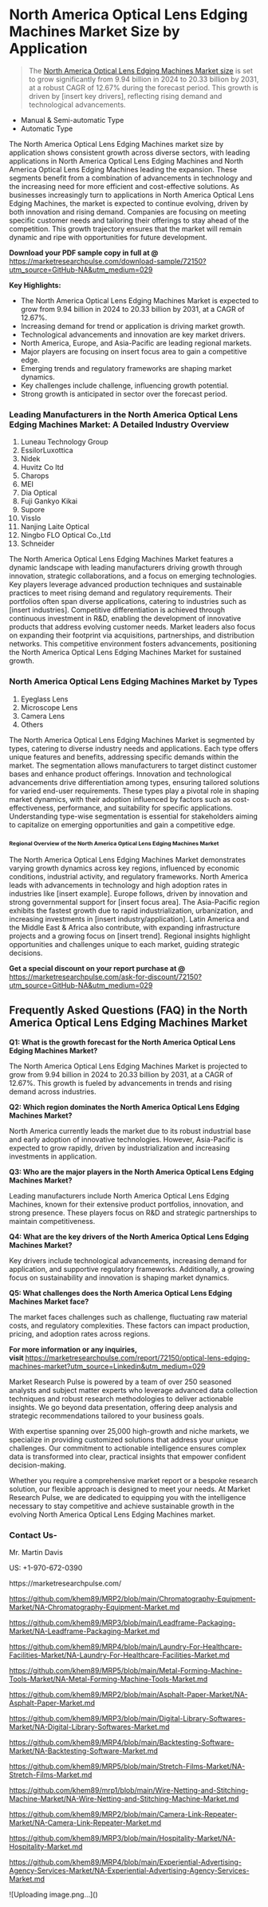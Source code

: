 <h1>North America Optical Lens Edging Machines Market&nbsp;Size by Application</h1><blockquote><p>The <a href="https://marketresearchpulse.com/download-sample/72150?utm_source=GitHub-NA&amp;utm_medium=029">North America Optical Lens Edging Machines Market size</a> is set to grow significantly from 9.94 billion in 2024 to 20.33 billion by 2031, at a robust CAGR of 12.67% during the forecast period. This growth is driven by [insert key drivers], reflecting rising demand and technological advancements.</p></blockquote><ul><li>Manual & Semi-automatic Type<li> Automatic Type</li></ul><p>The North America Optical Lens Edging Machines market size by application shows consistent growth across diverse sectors, with leading applications in North America Optical Lens Edging Machines and North America Optical Lens Edging Machines leading the expansion. These segments benefit from a combination of advancements in technology and the increasing need for more efficient and cost-effective solutions. As businesses increasingly turn to applications in North America Optical Lens Edging Machines, the market is expected to continue evolving, driven by both innovation and rising demand. Companies are focusing on meeting specific customer needs and tailoring their offerings to stay ahead of the competition. This growth trajectory ensures that the market will remain dynamic and ripe with opportunities for future development.</p><p><strong>Download your PDF sample copy in full at @ </strong><a href="https://marketresearchpulse.com/download-sample/72150?utm_source=GitHub-NA&amp;utm_medium=029">https://marketresearchpulse.com/download-sample/72150?utm_source=GitHub-NA&amp;utm_medium=029</a></p><p><strong>Key Highlights: </strong></p><ul><li>The North America Optical Lens Edging Machines Market is expected to grow from 9.94 billion in 2024 to 20.33 billion by 2031, at a CAGR of 12.67%.</li><li>Increasing demand for trend or application is driving market growth.</li><li>Technological advancements and innovation are key market drivers.</li><li>North America, Europe, and Asia-Pacific are leading regional markets.</li><li>Major players are focusing on insert focus area to gain a competitive edge.</li><li>Emerging trends and regulatory frameworks are shaping market dynamics.</li><li>Key challenges include challenge, influencing growth potential.</li><li>Strong growth is anticipated in sector over the forecast period.</li></ul><h3>Leading Manufacturers in the North America Optical Lens Edging Machines Market: A Detailed Industry Overview</h3><ol><li>Luneau Technology Group</li><li>EssilorLuxottica</li><li>Nidek</li><li>Huvitz Co ltd</li><li>Charops</li><li>MEI</li><li>Dia Optical</li><li>Fuji Gankyo Kikai</li><li>Supore</li><li>Visslo</li><li>Nanjing Laite Optical</li><li>Ningbo FLO Optical Co.,Ltd</li><li>Schneider</li></ol><div class="flex max-w-full flex-col flex-grow"><div class="min-h-8 text-message flex w-full flex-col items-end gap-2 whitespace-normal break-words [.text-message+&amp;]:mt-5" dir="auto" data-message-author-role="assistant" data-message-id="fd8432e4-4910-450d-b182-61b7bfb0a01f" data-message-model-slug="gpt-4o"><div class="flex w-full flex-col gap-1 empty:hidden first:pt-[3px]"><div class="markdown prose w-full break-words dark:prose-invert light"><p>The North America Optical Lens Edging Machines Market features a dynamic landscape with leading manufacturers driving growth through innovation, strategic collaborations, and a focus on emerging technologies. Key players leverage advanced production techniques and sustainable practices to meet rising demand and regulatory requirements. Their portfolios often span diverse applications, catering to industries such as [insert industries]. Competitive differentiation is achieved through continuous investment in R&amp;D, enabling the development of innovative products that address evolving customer needs. Market leaders also focus on expanding their footprint via acquisitions, partnerships, and distribution networks. This competitive environment fosters advancements, positioning the North America Optical Lens Edging Machines Market for sustained growth.</p></div></div></div></div><h3>North America Optical Lens Edging Machines Market by Types</h3><ol><li>Eyeglass Lens<li> Microscope Lens<li> Camera Lens<li> Others</li></ol><div class="flex max-w-full flex-col flex-grow"><div class="min-h-8 text-message flex w-full flex-col items-end gap-2 whitespace-normal break-words [.text-message+&amp;]:mt-5" dir="auto" data-message-author-role="assistant" data-message-id="084470be-0bb7-4664-bddf-5156b4f41249" data-message-model-slug="gpt-4o-mini"><div class="flex w-full flex-col gap-1 empty:hidden first:pt-[3px]"><div class="markdown prose w-full break-words dark:prose-invert light"><p>The North America Optical Lens Edging Machines Market is segmented by types, catering to diverse industry needs and applications. Each type offers unique features and benefits, addressing specific demands within the market. The segmentation allows manufacturers to target distinct customer bases and enhance product offerings. Innovation and technological advancements drive differentiation among types, ensuring tailored solutions for varied end-user requirements. These types play a pivotal role in shaping market dynamics, with their adoption influenced by factors such as cost-effectiveness, performance, and suitability for specific applications. Understanding type-wise segmentation is essential for stakeholders aiming to capitalize on emerging opportunities and gain a competitive edge.</p></div></div></div></div><h3><span style="font-size: 11px;">Regional Overview of the North America Optical Lens Edging Machines Market</span></h3><div class="flex max-w-full flex-col flex-grow"><div class="min-h-8 text-message flex w-full flex-col items-end gap-2 whitespace-normal break-words [.text-message+&amp;]:mt-5" dir="auto" data-message-author-role="assistant" data-message-id="e9038762-ce64-4e30-91c9-9bd413514231" data-message-model-slug="gpt-4o-mini"><div class="flex w-full flex-col gap-1 empty:hidden first:pt-[3px]"><div class="markdown prose w-full break-words dark:prose-invert light"><p>The North America Optical Lens Edging Machines Market demonstrates varying growth dynamics across key regions, influenced by economic conditions, industrial activity, and regulatory frameworks. North America leads with advancements in technology and high adoption rates in industries like [insert example]. Europe follows, driven by innovation and strong governmental support for [insert focus area]. The Asia-Pacific region exhibits the fastest growth due to rapid industrialization, urbanization, and increasing investments in [insert industry/application]. Latin America and the Middle East &amp; Africa also contribute, with expanding infrastructure projects and a growing focus on [insert trend]. Regional insights highlight opportunities and challenges unique to each market, guiding strategic decisions.</p></div></div></div></div><p><strong>Get a special discount on your report purchase at @ </strong><a href="https://marketresearchpulse.com/ask-for-discount/72150?utm_source=GitHub-NA&amp;utm_medium=029">https://marketresearchpulse.com/ask-for-discount/72150?utm_source=GitHub-NA&amp;utm_medium=029</a></p><h2>Frequently Asked Questions (FAQ) in the North America Optical Lens Edging Machines Market</h2><p><strong>Q1: What is the growth forecast for the North America Optical Lens Edging Machines Market?</strong></p><p>The North America Optical Lens Edging Machines Market is projected to grow from 9.94 billion in 2024 to 20.33 billion by 2031, at a CAGR of 12.67%. This growth is fueled by advancements in trends and rising demand across industries.</p><p><strong>Q2: Which region dominates the North America Optical Lens Edging Machines Market?</strong></p><p>North America currently leads the market due to its robust industrial base and early adoption of innovative technologies. However, Asia-Pacific is expected to grow rapidly, driven by industrialization and increasing investments in application.</p><p><strong>Q3: Who are the major players in the North America Optical Lens Edging Machines Market?</strong></p><p>Leading manufacturers include North America Optical Lens Edging Machines, known for their extensive product portfolios, innovation, and strong presence. These players focus on R&amp;D and strategic partnerships to maintain competitiveness.</p><p><strong>Q4: What are the key drivers of the North America Optical Lens Edging Machines Market?</strong></p><p>Key drivers include technological advancements, increasing demand for application, and supportive regulatory frameworks. Additionally, a growing focus on sustainability and innovation is shaping market dynamics.</p><p><strong>Q5: What challenges does the North America Optical Lens Edging Machines Market face?</strong></p><p>The market faces challenges such as challenge, fluctuating raw material costs, and regulatory complexities. These factors can impact production, pricing, and adoption rates across regions.</p><p><strong>For more information or any inquiries, visit&nbsp;</strong><a href="https://marketresearchpulse.com/report/72150/optical-lens-edging-machines-market?utm_source=Linkedin&utm_medium=029">https://marketresearchpulse.com/report/72150/optical-lens-edging-machines-market?utm_source=Linkedin&utm_medium=029</a></p><p>Market Research Pulse is powered by a team of over 250 seasoned analysts and subject matter experts who leverage advanced data collection techniques and robust research methodologies to deliver actionable insights. We go beyond data presentation, offering deep analysis and strategic recommendations tailored to your business goals.</p><p>With expertise spanning over 25,000 high-growth and niche markets, we specialize in providing customized solutions that address your unique challenges. Our commitment to actionable intelligence ensures complex data is transformed into clear, practical insights that empower confident decision-making.</p><p>Whether you require a comprehensive market report or a bespoke research solution, our flexible approach is designed to meet your needs. At Market Research Pulse, we are dedicated to equipping you with the intelligence necessary to stay competitive and achieve sustainable growth in the evolving North America Optical Lens Edging Machines market.</p><h3><strong>Contact Us-</strong></h3><p>Mr. Martin Davis</p><p>US: +1-970-672-0390</p><p>https://marketresearchpulse.com/</p><p><a href="https://github.com/khem89/MRP2/blob/main/Chromatography-Equipment-Market/NA-Chromatography-Equipment-Market.md">https://github.com/khem89/MRP2/blob/main/Chromatography-Equipment-Market/NA-Chromatography-Equipment-Market.md</a></p><p><a href="https://github.com/khem89/MRP3/blob/main/Leadframe-Packaging-Market/NA-Leadframe-Packaging-Market.md">https://github.com/khem89/MRP3/blob/main/Leadframe-Packaging-Market/NA-Leadframe-Packaging-Market.md</a></p><p><a href="https://github.com/khem89/MRP4/blob/main/Laundry-For-Healthcare-Facilities-Market/NA-Laundry-For-Healthcare-Facilities-Market.md">https://github.com/khem89/MRP4/blob/main/Laundry-For-Healthcare-Facilities-Market/NA-Laundry-For-Healthcare-Facilities-Market.md</a></p><p><a href="https://github.com/khem89/MRP5/blob/main/Metal-Forming-Machine-Tools-Market/NA-Metal-Forming-Machine-Tools-Market.md">https://github.com/khem89/MRP5/blob/main/Metal-Forming-Machine-Tools-Market/NA-Metal-Forming-Machine-Tools-Market.md</a></p><p><a href="https://github.com/khem89/MRP2/blob/main/Asphalt-Paper-Market/NA-Asphalt-Paper-Market.md">https://github.com/khem89/MRP2/blob/main/Asphalt-Paper-Market/NA-Asphalt-Paper-Market.md</a></p><p><a href="https://github.com/khem89/MRP3/blob/main/Digital-Library-Softwares-Market/NA-Digital-Library-Softwares-Market.md">https://github.com/khem89/MRP3/blob/main/Digital-Library-Softwares-Market/NA-Digital-Library-Softwares-Market.md</a></p><p><a href="https://github.com/khem89/MRP4/blob/main/Backtesting-Software-Market/NA-Backtesting-Software-Market.md">https://github.com/khem89/MRP4/blob/main/Backtesting-Software-Market/NA-Backtesting-Software-Market.md</a></p><p><a href="https://github.com/khem89/MRP5/blob/main/Stretch-Films-Market/NA-Stretch-Films-Market.md">https://github.com/khem89/MRP5/blob/main/Stretch-Films-Market/NA-Stretch-Films-Market.md</a></p><p><a href="https://github.com/khem89/mrp1/blob/main/Wire-Netting-and-Stitching-Machine-Market/NA-Wire-Netting-and-Stitching-Machine-Market.md">https://github.com/khem89/mrp1/blob/main/Wire-Netting-and-Stitching-Machine-Market/NA-Wire-Netting-and-Stitching-Machine-Market.md</a></p><p><a href="https://github.com/khem89/MRP2/blob/main/Camera-Link-Repeater-Market/NA-Camera-Link-Repeater-Market.md">https://github.com/khem89/MRP2/blob/main/Camera-Link-Repeater-Market/NA-Camera-Link-Repeater-Market.md</a></p><p><a href="https://github.com/khem89/MRP3/blob/main/Hospitality-Market/NA-Hospitality-Market.md">https://github.com/khem89/MRP3/blob/main/Hospitality-Market/NA-Hospitality-Market.md</a></p><p><a href="https://github.com/khem89/MRP4/blob/main/Experiential-Advertising-Agency-Services-Market/NA-Experiential-Advertising-Agency-Services-Market.md">https://github.com/khem89/MRP4/blob/main/Experiential-Advertising-Agency-Services-Market/NA-Experiential-Advertising-Agency-Services-Market.md</a></p>
![Uploading image.png…]()
